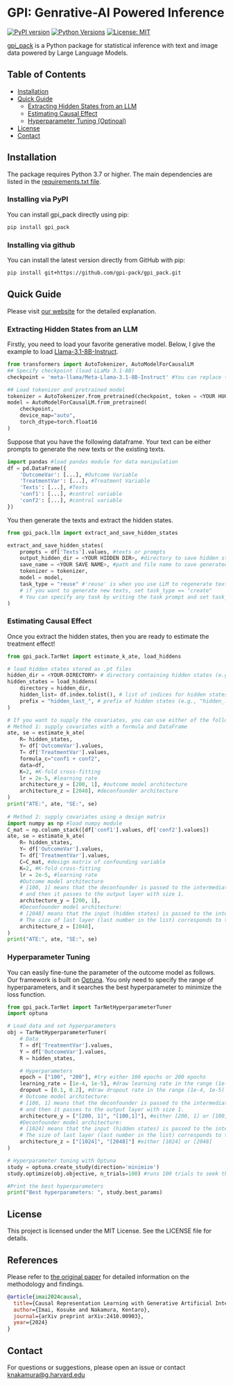 # GPI: Genrative-AI Powered Inference
[![PyPI version](https://img.shields.io/pypi/v/gpi_pack.svg)](https://pypi.org/project/gpi_pack/)
[![Python Versions](https://img.shields.io/pypi/pyversions/gpi_pack.svg)](https://pypi.org/project/gpi_pack/)
[![License: MIT](https://img.shields.io/badge/License-MIT-yellow.svg)](LICENSE)

[gpi_pack](https://gpi-pack.github.io/) is a Python package for statistical inference with text and image data powered by Large Language Models.

## Table of Contents
- [Installation](#installation)
- [Quick Guide](#quick-guide)
  - [Extracting Hidden States from an LLM](#extracting-hidden-states-from-an-llm)
  - [Estimating Causal Effect](#estimating-causal-effect)
  - [Hyperparameter Tuning (Optinoal)](#hyperparameter-tuning)
- [License](#license)
- [Contact](#contact)

## Installation
The package requires Python 3.7 or higher. The main dependencies are listed in the [requirements.txt file](requirements.txt).

### Installing via PyPI
You can install gpi_pack directly using pip:

```bash
pip install gpi_pack
```

### Installing via github
You can install the latest version directly from GitHub with pip:

```bash
pip install git+https://github.com/gpi-pack/gpi_pack.git
```

## Quick Guide

Please visit [our website](https://gpi-pack.github.io/index.html#) for the detailed explanation.

### Extracting Hidden States from an LLM

Firstly, you need to load your favorite generative model.
Below, I give the example to load [Llama-3.1-8B-Instruct](https://huggingface.co/meta-llama/Llama-3.1-8B-Instruct).

```python
from transformers import AutoTokenizer, AutoModelForCausalLM
## Specify checkpoint (load LLaMa 3.1-8B)
checkpoint = 'meta-llama/Meta-Llama-3.1-8B-Instruct' #You can replace this if you want to change the model

## Load tokenizer and pretrained model
tokenizer = AutoTokenizer.from_pretrained(checkpoint, token = <YOUR HUGGINGFACE TOKEN>)
model = AutoModelForCausalLM.from_pretrained(
    checkpoint,
    device_map="auto",
    torch_dtype=torch.float16
)
```

Suppose that you have the following dataframe. Your text can be either prompts to generate the new texts or the existing texts.

```python
import pandas #load pandas module for data manipulation
df = pd.DataFrame({
    'OutcomeVar': [...], #Outcome Variable
    'TreatmentVar': [...], #Treatment Variable
    'Texts': [...], #Texts
    'conf1': [...], #control variable
    'conf2': [...], #control variable
})
```

You then generate the texts and extract the hidden states.
```python
from gpi_pack.llm import extract_and_save_hidden_states

extract_and_save_hidden_states(
    prompts = df['Texts'].values, #texts or prompts
    output_hidden_dir = <YOUR HIDDEN DIR>, #directory to save hidden states
    save_name = <YOUR SAVE NAME>, #path and file name to save generated texts
    tokenizer = tokenizer,
    model = model,
    task_type = "reuse" #'reuse' is when you use LLM to regenerate texts and get hidden states
    # if you want to generate new texts, set task_type == "create"
    # You can specify any task by writing the task prompt and set task_type == <YOUR TASK>
)
```

### Estimating Causal Effect

Once you extract the hidden states, then you are ready to estimate the treatment effect!

```python
from gpi_pack.TarNet import estimate_k_ate, load_hiddens

# load hidden states stored as .pt files
hidden_dir = <YOUR-DIRECTORY> # directory containing hidden states (e.g., "hidden_last_1.pt" for text indexed 1)
hidden_states = load_hiddens(
    directory = hidden_dir, 
    hidden_list= df.index.tolist(), # list of indices for hidden states
    prefix = "hidden_last_", # prefix of hidden states (e.g., "hidden_last_" for "hidden_last_1.pt")
)

# If you want to supply the covariates, you can use either of the following methods:
# Method 1: supply covariates with a formula and DataFrame
ate, se = estimate_k_ate(
    R= hidden_states,
    Y= df['OutcomeVar'].values,
    T= df['TreatmentVar'].values,
    formula_c="conf1 + conf2",
    data=df,
    K=2, #K-fold cross-fitting
    lr = 2e-5, #learning rate
    architecture_y = [200, 1], #outcome model architecture
    architecture_z = [2048], #deconfounder architecture
)
print("ATE:", ate, "SE:", se)
    
# Method 2: supply covariates using a design matrix
import numpy as np #load numpy module
C_mat = np.column_stack([df['conf1'].values, df['conf2'].values])
ate, se = estimate_k_ate(
    R= hidden_states,
    Y= df['OutcomeVar'].values,
    T= df['TreatmentVar'].values,
    C=C_mat, #design matrix of confounding variable
    K=2, #K-fold cross-fitting
    lr = 2e-5, #learning rate
    #Outcome model architecture
    # [100, 1] means that the deconfounder is passed to the intermediate layer with size 100,
    # and then it passes to the output layer with size 1.
    architecture_y = [200, 1],
    #Deconfounder model architecture:
    # [2048] means that the input (hidden states) is passed to the intermediate layer with size 2048.
    # The size of last layer (last number in the list) corresponds to the dimension of the deconfounder.
    architecture_z = [2048],
)
print("ATE:", ate, "SE:", se)
```

### Hyperparameter Tuning
You can easily fine-tune the parameter of the outcome model as follows.
Our framework is built on [Optuna](https://optuna.org/).
You only need to specify the range of hyperparameters, and it searches the best hyperparameter to minimize the loss function.

```python
from gpi_pack.TarNet import TarNetHyperparameterTuner
import optuna

# Load data and set hyperparameters
obj = TarNetHyperparameterTuner(
    # Data
    T = df['TreatmentVar'].values, 
    Y = df['OutcomeVar'].values, 
    R = hidden_states, 

    # Hyperparameters
    epoch = ["100", "200"], #try either 100 epochs or 200 epochs
    learning_rate = [1e-4, 1e-5], #draw learning rate in the range (1e-4, 1e-5)
    dropout = [0.1, 0.2], #draw dropout rate in the range (1e-4, 1e-5)
    # Outcome model architecture:
    # [100, 1] means that the deconfounder is passed to the intermediate layer with size 100,
    # and then it passes to the output layer with size 1.
    architecture_y = ["[200, 1]", "[100,1]"], #either [200, 1] or [100, 1] (size of layers)
    #Deconfounder model architecture:
    # [1024] means that the input (hidden states) is passed to the intermediate layer with size 1024.
    # The size of last layer (last number in the list) corresponds to the dimension of the deconfounder.
    architecture_z = ["[1024]", "[2048]"] #either [1024] or [2048]
)

# Hyperparameter tuning with Optuna
study = optuna.create_study(direction='minimize')
study.optimize(obj.objective, n_trials=100) #runs 100 trials to seek the best hyperparameter

#Print the best hyperparameters
print("Best hyperparameters: ", study.best_params)
```

## License
This project is licensed under the MIT License. See the LICENSE file for details.

## References
Please refer to [the original paper](https://arxiv.org/abs/2410.00903) for detailed information on the methodology and findings.

```bibtex
@article{imai2024causal,
  title={Causal Representation Learning with Generative Artificial Intelligence: Application to Texts as Treatments},
  author={Imai, Kosuke and Nakamura, Kentaro},
  journal={arXiv preprint arXiv:2410.00903},
  year={2024}
}
```

## Contact
For questions or suggestions, please open an issue or contact [knakamura@g.harvard.edu](mailto:knakamura@g.harvard.edu)